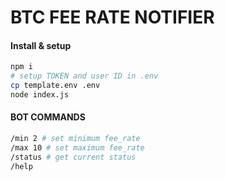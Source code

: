 # BTC FEE RATE NOTIFIER

#### Install & setup

```bash
npm i
# setup TOKEN and user ID in .env
cp template.env .env
node index.js
```

#### BOT COMMANDS

```bash
/min 2 # set minimum fee_rate
/max 10 # set maximum fee_rate
/status # get current status
/help
```
